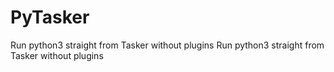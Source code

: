 # PyTasker

Run python3 straight from Tasker without plugins
Run python3 straight from Tasker without plugins
